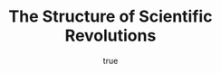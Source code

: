 ---
title: "The Structure of Scientific Revolutions"
bookCover: "/assets/book-covers/the-structure-of-scientific-revolutions.jpg"
slug: "the-structure-of-scientific-revolutions"
bookAuthor: "Thomas S. Kuhn"
rating: 10
done: false
tags: []
detailedNotes: false
amazonLink: ""
author:
  name: Rico Trebeljahr
  picture: "/assets/blog/profile.jpeg"
---
